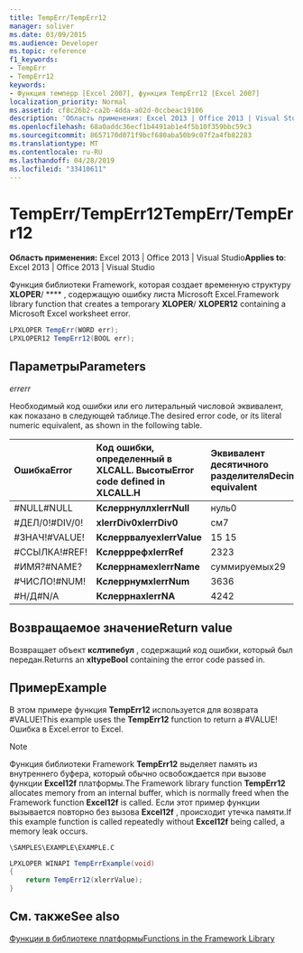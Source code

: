 ```yaml
---
title: TempErr/TempErr12
manager: soliver
ms.date: 03/09/2015
ms.audience: Developer
ms.topic: reference
f1_keywords:
- TempErr
- TempErr12
keywords:
- Функция темперр [Excel 2007], функция TempErr12 [Excel 2007]
localization_priority: Normal
ms.assetid: cf8c26b2-ca2b-4dda-a02d-0ccbeac19106
description: 'Область применения: Excel 2013 | Office 2013 | Visual Studio'
ms.openlocfilehash: 68a0addc36ecf1b4491ab1e4f5b10f359bbc59c3
ms.sourcegitcommit: 8657170d071f9bcf680aba50b9c07f2a4fb82283
ms.translationtype: MT
ms.contentlocale: ru-RU
ms.lasthandoff: 04/28/2019
ms.locfileid: "33410611"
---
```

# <a name="temperrtemperr12"></a><span data-ttu-id="b8b34-104">TempErr/TempErr12</span><span class="sxs-lookup"><span data-stu-id="b8b34-104">TempErr/TempErr12</span></span>

 <span data-ttu-id="b8b34-105">**Область применения:** Excel 2013 | Office 2013 | Visual Studio</span><span class="sxs-lookup"><span data-stu-id="b8b34-105">**Applies to**: Excel 2013 | Office 2013 | Visual Studio</span></span> 
  
<span data-ttu-id="b8b34-106">Функция библиотеки Framework, которая создает временную структуру **XLOPER**/ \*\*\*\* , содержащую ошибку листа Microsoft Excel.</span><span class="sxs-lookup"><span data-stu-id="b8b34-106">Framework library function that creates a temporary **XLOPER**/ **XLOPER12** containing a Microsoft Excel worksheet error.</span></span> 
  
```cs
LPXLOPER TempErr(WORD err);
LPXLOPER12 TempErr12(BOOL err);
```

## <a name="parameters"></a><span data-ttu-id="b8b34-107">Параметры</span><span class="sxs-lookup"><span data-stu-id="b8b34-107">Parameters</span></span>

 <span data-ttu-id="b8b34-108">_err_</span><span class="sxs-lookup"><span data-stu-id="b8b34-108">_err_</span></span>
  
<span data-ttu-id="b8b34-109">Необходимый код ошибки или его литеральный числовой эквивалент, как показано в следующей таблице.</span><span class="sxs-lookup"><span data-stu-id="b8b34-109">The desired error code, or its literal numeric equivalent, as shown in the following table.</span></span>
  
|<span data-ttu-id="b8b34-110">**Ошибка**</span><span class="sxs-lookup"><span data-stu-id="b8b34-110">**Error**</span></span>|<span data-ttu-id="b8b34-111">**Код ошибки, определенный в XLCALL. Высоты**</span><span class="sxs-lookup"><span data-stu-id="b8b34-111">**Error code defined in XLCALL.H**</span></span>|<span data-ttu-id="b8b34-112">**Эквивалент десятичного разделителя**</span><span class="sxs-lookup"><span data-stu-id="b8b34-112">**Decimal equivalent**</span></span>|
|:-----|:-----|:-----|
|<span data-ttu-id="b8b34-113">#NULL</span><span class="sxs-lookup"><span data-stu-id="b8b34-113">#NULL</span></span>  <br/> |<span data-ttu-id="b8b34-114">**Кслеррнулл**</span><span class="sxs-lookup"><span data-stu-id="b8b34-114">**xlerrNull**</span></span> <br/> |<span data-ttu-id="b8b34-115">нуль</span><span class="sxs-lookup"><span data-stu-id="b8b34-115">0</span></span>  <br/> |
|<span data-ttu-id="b8b34-116">#ДЕЛ/0!</span><span class="sxs-lookup"><span data-stu-id="b8b34-116">#DIV/0!</span></span>  <br/> |<span data-ttu-id="b8b34-117">**xlerrDiv0**</span><span class="sxs-lookup"><span data-stu-id="b8b34-117">**xlerrDiv0**</span></span> <br/> |<span data-ttu-id="b8b34-118">см</span><span class="sxs-lookup"><span data-stu-id="b8b34-118">7</span></span>  <br/> |
|<span data-ttu-id="b8b34-119">#ЗНАЧ!</span><span class="sxs-lookup"><span data-stu-id="b8b34-119">#VALUE!</span></span>  <br/> |<span data-ttu-id="b8b34-120">**Кслеррвалуе**</span><span class="sxs-lookup"><span data-stu-id="b8b34-120">**xlerrValue**</span></span> <br/> |<span data-ttu-id="b8b34-121">15 </span><span class="sxs-lookup"><span data-stu-id="b8b34-121">15</span></span>  <br/> |
|<span data-ttu-id="b8b34-122">#ССЫЛКА!</span><span class="sxs-lookup"><span data-stu-id="b8b34-122">#REF!</span></span>  <br/> |<span data-ttu-id="b8b34-123">**Кслеррреф**</span><span class="sxs-lookup"><span data-stu-id="b8b34-123">**xlerrRef**</span></span> <br/> |<span data-ttu-id="b8b34-124">23</span><span class="sxs-lookup"><span data-stu-id="b8b34-124">23</span></span>  <br/> |
|<span data-ttu-id="b8b34-125">#ИМЯ?</span><span class="sxs-lookup"><span data-stu-id="b8b34-125">#NAME?</span></span>  <br/> |<span data-ttu-id="b8b34-126">**Кслеррнаме**</span><span class="sxs-lookup"><span data-stu-id="b8b34-126">**xlerrName**</span></span> <br/> |<span data-ttu-id="b8b34-127">суммируемых</span><span class="sxs-lookup"><span data-stu-id="b8b34-127">29</span></span>  <br/> |
|<span data-ttu-id="b8b34-128">#ЧИСЛО!</span><span class="sxs-lookup"><span data-stu-id="b8b34-128">#NUM!</span></span>  <br/> |<span data-ttu-id="b8b34-129">**Кслеррнум**</span><span class="sxs-lookup"><span data-stu-id="b8b34-129">**xlerrNum**</span></span> <br/> |<span data-ttu-id="b8b34-130">36</span><span class="sxs-lookup"><span data-stu-id="b8b34-130">36</span></span>  <br/> |
|<span data-ttu-id="b8b34-131">#Н/Д</span><span class="sxs-lookup"><span data-stu-id="b8b34-131">#N/A</span></span>  <br/> |<span data-ttu-id="b8b34-132">**Кслеррна**</span><span class="sxs-lookup"><span data-stu-id="b8b34-132">**xlerrNA**</span></span> <br/> |<span data-ttu-id="b8b34-133">42</span><span class="sxs-lookup"><span data-stu-id="b8b34-133">42</span></span>  <br/> |
   
## <a name="return-value"></a><span data-ttu-id="b8b34-134">Возвращаемое значение</span><span class="sxs-lookup"><span data-stu-id="b8b34-134">Return value</span></span>

<span data-ttu-id="b8b34-135">Возвращает объект **кслтипебул** , содержащий код ошибки, который был передан.</span><span class="sxs-lookup"><span data-stu-id="b8b34-135">Returns an **xltypeBool** containing the error code passed in.</span></span> 
  
## <a name="example"></a><span data-ttu-id="b8b34-136">Пример</span><span class="sxs-lookup"><span data-stu-id="b8b34-136">Example</span></span>

<span data-ttu-id="b8b34-137">В этом примере функция **TempErr12** используется для возврата #VALUE!</span><span class="sxs-lookup"><span data-stu-id="b8b34-137">This example uses the **TempErr12** function to return a #VALUE!</span></span> <span data-ttu-id="b8b34-138">Ошибка в Excel.</span><span class="sxs-lookup"><span data-stu-id="b8b34-138">error to Excel.</span></span> 
  
> [!NOTE]
> <span data-ttu-id="b8b34-139">Функция библиотеки Framework **TempErr12** выделяет память из внутреннего буфера, который обычно освобождается при вызове функции **Excel12f** платформы.</span><span class="sxs-lookup"><span data-stu-id="b8b34-139">The Framework library function **TempErr12** allocates memory from an internal buffer, which is normally freed when the Framework function **Excel12f** is called.</span></span> <span data-ttu-id="b8b34-140">Если этот пример функции вызывается повторно без вызова **Excel12f** , происходит утечка памяти.</span><span class="sxs-lookup"><span data-stu-id="b8b34-140">If this example function is called repeatedly without **Excel12f** being called, a memory leak occurs.</span></span> 
  
 `\SAMPLES\EXAMPLE\EXAMPLE.C`
  
```cs
LPXLOPER WINAPI TempErrExample(void)
{
    return TempErr12(xlerrValue);
}
```

## <a name="see-also"></a><span data-ttu-id="b8b34-141">См. также</span><span class="sxs-lookup"><span data-stu-id="b8b34-141">See also</span></span>



[<span data-ttu-id="b8b34-142">Функции в библиотеке платформы</span><span class="sxs-lookup"><span data-stu-id="b8b34-142">Functions in the Framework Library</span></span>](functions-in-the-framework-library.md)

